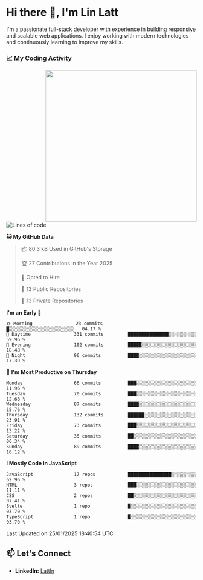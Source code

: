 # Hi there 👋, I'm Lin Latt

I'm a passionate full-stack developer with experience in building responsive and scalable web applications. I enjoy working with modern technologies and continuously learning to improve my skills.

### 📈 My Coding Activity 
<img src="https://github.com/user-attachments/assets/6cec4854-3eec-4600-9120-9be1d3cb2bfe"  width="400px" align="right">

<!--START_SECTION:waka-->
![Lines of code](https://img.shields.io/badge/From%20Hello%20World%20I%27ve%20Written-304.6%20thousand%20lines%20of%20code-blue)

**🐱 My GitHub Data** 

> 📦 80.3 kB Used in GitHub's Storage 
 > 
> 🏆 27 Contributions in the Year 2025
 > 
> 💼 Opted to Hire
 > 
> 📜 13 Public Repositories 
 > 
> 🔑 13 Private Repositories 
 > 
**I'm an Early 🐤** 

```text
🌞 Morning                23 commits          █░░░░░░░░░░░░░░░░░░░░░░░░   04.17 % 
🌆 Daytime                331 commits         ███████████████░░░░░░░░░░   59.96 % 
🌃 Evening                102 commits         █████░░░░░░░░░░░░░░░░░░░░   18.48 % 
🌙 Night                  96 commits          ████░░░░░░░░░░░░░░░░░░░░░   17.39 % 
```
📅 **I'm Most Productive on Thursday** 

```text
Monday                   66 commits          ███░░░░░░░░░░░░░░░░░░░░░░   11.96 % 
Tuesday                  70 commits          ███░░░░░░░░░░░░░░░░░░░░░░   12.68 % 
Wednesday                87 commits          ████░░░░░░░░░░░░░░░░░░░░░   15.76 % 
Thursday                 132 commits         ██████░░░░░░░░░░░░░░░░░░░   23.91 % 
Friday                   73 commits          ███░░░░░░░░░░░░░░░░░░░░░░   13.22 % 
Saturday                 35 commits          ██░░░░░░░░░░░░░░░░░░░░░░░   06.34 % 
Sunday                   89 commits          ████░░░░░░░░░░░░░░░░░░░░░   16.12 % 
```


**I Mostly Code in JavaScript** 

```text
JavaScript               17 repos            ████████████████░░░░░░░░░   62.96 % 
HTML                     3 repos             ███░░░░░░░░░░░░░░░░░░░░░░   11.11 % 
CSS                      2 repos             ██░░░░░░░░░░░░░░░░░░░░░░░   07.41 % 
Svelte                   1 repo              █░░░░░░░░░░░░░░░░░░░░░░░░   03.70 % 
TypeScript               1 repo              █░░░░░░░░░░░░░░░░░░░░░░░░   03.70 % 
```




 Last Updated on 25/01/2025 18:40:54 UTC
<!--END_SECTION:waka-->

## 📫 Let's Connect

- **LinkedIn:** [Lattln](https://linkedin.com/in/lin-latt)
<!-- - **Portfolio:** [Your Portfolio](https://yourportfolio.com) -->
